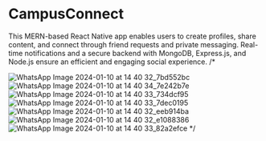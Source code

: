# CampusConnect
This MERN-based React Native app enables users to create profiles, share content, and connect through friend requests and private messaging. Real-time notifications and a secure backend with MongoDB, Express.js, and Node.js ensure an efficient and engaging social experience.
/*

![WhatsApp Image 2024-01-10 at 14 40 32_7bd552bc](https://github.com/Umesh1441/CampusConnect/assets/124519768/2ad40efe-62c4-4e7d-9c6f-c16869f5bcc8)
![WhatsApp Image 2024-01-10 at 14 40 34_7e242b7e](https://github.com/Umesh1441/CampusConnect/assets/124519768/49708675-33e2-41bc-8a26-a1ef7b946cae)
![WhatsApp Image 2024-01-10 at 14 40 33_734dcf95](https://github.com/Umesh1441/CampusConnect/assets/124519768/2dbbc985-76e8-4326-a9a9-f89bcdd8a521)
![WhatsApp Image 2024-01-10 at 14 40 33_7dec0195](https://github.com/Umesh1441/CampusConnect/assets/124519768/382a64ae-5051-4b5c-adcd-695ffcd5d2fb)
![WhatsApp Image 2024-01-10 at 14 40 32_eeb914ba](https://github.com/Umesh1441/CampusConnect/assets/124519768/40dd55e2-4658-48ec-ba27-500caae74466)
![WhatsApp Image 2024-01-10 at 14 40 32_e1088386](https://github.com/Umesh1441/CampusConnect/assets/124519768/eba8ccc6-bf65-4d3e-ac4e-a74fce478d29)
![WhatsApp Image 2024-01-10 at 14 40 33_82a2efce](https://github.com/Umesh1441/CampusConnect/assets/124519768/5c2893d5-ad59-47f3-853d-12c9bd79296b)
*/
